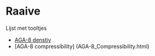 # Raaive
Lijst met tooltjes

* [AGA-8 denstiy](AGA-8.html)
* [AGA-8 compressibility] (AGA-8_Compressibility.html)
